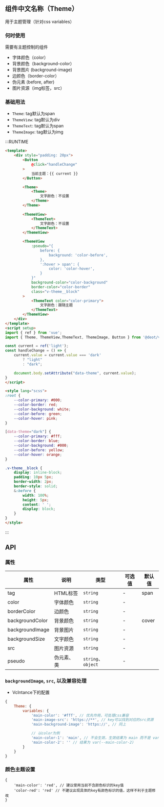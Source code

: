 ## 组件中文名称（Theme）
用于主题管理（针对css variables）

### 何时使用
需要有主题控制的组件

- 字体颜色（color）
- 背景颜色（background-color）
- 背景图片 (background-image)
- 边颜色（border-color）
- 伪元素 (before, after)
- 图片资源（img标签，src）


### 基础用法

- `Theme`: tag默认为span
- `ThemeView`: tag默认为div
- `ThemeText`: tag默认为span
- `ThemeImage`: tag默认为img

:::RUNTIME
```html
<template>
	<div style="padding: 20px">
		<Button 
			@click="handleChange"
		>
			当前主题：{{ current }}
		</Button>

		<Theme>
			<Theme>
				文字颜色：不设置
			</Theme>
		</Theme>
		
		<ThemeView>
			<ThemeText>
				文字颜色：不设置
			</ThemeText>
		</ThemeView>

		<ThemeView 
			:pseudo="{
				before: {
					background: 'color-before',
				},
				':hover > span': {
					color: 'color-hover',
				}
			}"
			background-color="color-background" 
			border-color="color-border"
			class="v-theme__block"
		>
			<ThemeText color="color-primary">
				文字颜色：跟随主题
			</ThemeText>
		</ThemeView>
	</div>
</template>
<script setup>
import { ref } from 'vue'; 
import { Theme, ThemeView,ThemeText, ThemeImage, Button } from '@deot/vc';

const current = ref('light');
const handleChange = () => {
	current.value = current.value === 'dark' 
		? "light"
		: "dark";

	document.body.setAttribute("data-theme", current.value);
}
</script>

<style lang="scss">
:root {
	--color-primary: #000;
	--color-border: red;
	--color-background: white;
	--color-before: green;
	--color-hover: pink;
}

[data-theme="dark"] {
	--color-primary: #fff;
	--color-border: blue;
	--color-background: #000;
	--color-before: yellow;
	--color-hover: orange;
}

.v-theme__block {
	display: inline-block; 
	padding: 10px 5px; 
	border-width: 2px; 
	border-style: solid;
	&:before {
		width: 100%;
		height: 5px;
		content: ' ';
		display: block;
	}
}
</style>

```
:::

## API

### 属性

| 属性              | 说明     | 类型                | 可选值 | 默认值     |
| --------------- | ------ | ----------------- | --- | ------- |
| tag             | HTML标签 | `string`          | -   | span  |
| color           | 字体颜色   | `string`          | -   |       |
| borderColor     | 边颜色    | `string`          | -   |       |
| backgroundColor | 背景颜色   | `string`          | -   | cover |
| backgroundImage | 背景图片   | `string`          | -   |       |
| backgroundSize  | 文字颜色   | `string`          | -   |       |
| src             | 图片资源   | `string`          | -   |       |
| pseudo          | 伪元素、类  | `string`、`object` | -   |       |


### `backgroundImage`, `src`, 以及兼容处理

- VcIntance下的配置

```js
{
	Theme: {
		variables: {
			'main-color': '#fff', // 优先作用，可处理css兼容
			'main-image-src': 'https://**', // key可以找到对应的src资源
			'main-background-image': 'https://', // 同上

			// 以color为例
			'main-color-1': 'main', // 不会生效，生效结果为 main 而不是 var(--main), 要具体的值
			'main-color-2': '' // 结果为 var(--main-color-2)
		}
	}
}
```

### 颜色主题设置
```
{
	'main-color': 'red', // 建议使用当前不含颜色标识的key值
	'color-red': 'red' // 不建议出现具体的key有颜色标识的值，这样不利于主题修改
}
```
